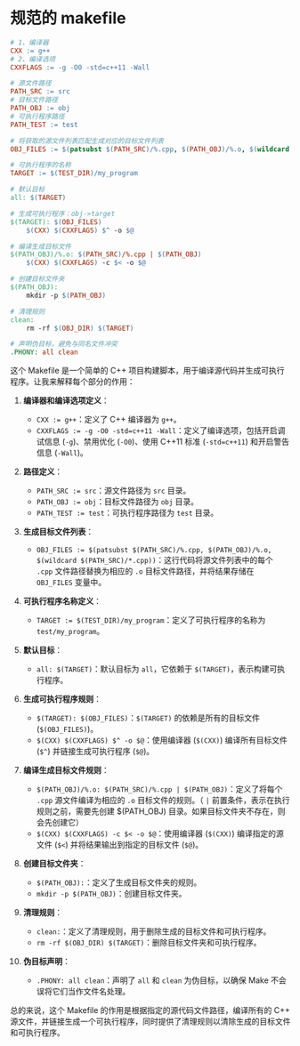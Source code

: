 # 规范的 makefile

```Makefile
# 1、编译器
CXX := g++
# 2、编译选项
CXXFLAGS := -g -O0 -std=c++11 -Wall

# 源文件路径
PATH_SRC := src
# 目标文件路径
PATH_OBJ := obj
# 可执行程序路径
PATH_TEST := test

# 将获取的源文件列表匹配生成对应的目标文件列表
OBJ_FILES := $(patsubst $(PATH_SRC)/%.cpp, $(PATH_OBJ)/%.o, $(wildcard $(PATH_SRC)/*.cpp))

# 可执行程序的名称
TARGET := $(TEST_DIR)/my_program

# 默认目标
all: $(TARGET)

# 生成可执行程序：obj->target
$(TARGET): $(OBJ_FILES)
	$(CXX) $(CXXFLAGS) $^ -o $@

# 编译生成目标文件
$(PATH_OBJ)/%.o: $(PATH_SRC)/%.cpp | $(PATH_OBJ)
	$(CXX) $(CXXFLAGS) -c $< -o $@

# 创建目标文件夹
$(PATH_OBJ):
	mkdir -p $(PATH_OBJ)

# 清理规则
clean:
	rm -rf $(OBJ_DIR) $(TARGET)

# 声明伪目标，避免与同名文件冲突
.PHONY: all clean
```

这个 Makefile 是一个简单的 C++ 项目构建脚本，用于编译源代码并生成可执行程序。让我来解释每个部分的作用：

1. **编译器和编译选项定义**：
   - `CXX := g++`：定义了 C++ 编译器为 `g++`。
   - `CXXFLAGS := -g -O0 -std=c++11 -Wall`：定义了编译选项，包括开启调试信息 (`-g`)、禁用优化 (`-O0`)、使用 C++11 标准 (`-std=c++11`) 和开启警告信息 (`-Wall`)。

2. **路径定义**：
   - `PATH_SRC := src`：源文件路径为 `src` 目录。
   - `PATH_OBJ := obj`：目标文件路径为 `obj` 目录。
   - `PATH_TEST := test`：可执行程序路径为 `test` 目录。

3. **生成目标文件列表**：
   - `OBJ_FILES := $(patsubst $(PATH_SRC)/%.cpp, $(PATH_OBJ)/%.o, $(wildcard $(PATH_SRC)/*.cpp))`：这行代码将源文件列表中的每个 `.cpp` 文件路径替换为相应的 `.o` 目标文件路径，并将结果存储在 `OBJ_FILES` 变量中。

4. **可执行程序名称定义**：
   - `TARGET := $(TEST_DIR)/my_program`：定义了可执行程序的名称为 `test/my_program`。

5. **默认目标**：
   - `all: $(TARGET)`：默认目标为 `all`，它依赖于 `$(TARGET)`，表示构建可执行程序。

6. **生成可执行程序规则**：
   - `$(TARGET): $(OBJ_FILES)`：`$(TARGET)` 的依赖是所有的目标文件 (`$(OBJ_FILES)`)。
   - `$(CXX) $(CXXFLAGS) $^ -o $@`：使用编译器 (`$(CXX)`) 编译所有目标文件 (`$^`) 并链接生成可执行程序 (`$@`)。

7. **编译生成目标文件规则**：
   - `$(PATH_OBJ)/%.o: $(PATH_SRC)/%.cpp | $(PATH_OBJ)`：定义了将每个 `.cpp` 源文件编译为相应的 `.o` 目标文件的规则。（ `|` 前置条件，表示在执行规则之前，需要先创建 $(PATH_OBJ) 目录。如果目标文件夹不存在，则会先创建它）
   - `$(CXX) $(CXXFLAGS) -c $< -o $@`：使用编译器 (`$(CXX)`) 编译指定的源文件 (`$<`) 并将结果输出到指定的目标文件 (`$@`)。


8. **创建目标文件夹**：
   - `$(PATH_OBJ):`：定义了生成目标文件夹的规则。
   - `mkdir -p $(PATH_OBJ)`：创建目标文件夹。

9. **清理规则**：
   - `clean:`：定义了清理规则，用于删除生成的目标文件和可执行程序。
   - `rm -rf $(OBJ_DIR) $(TARGET)`：删除目标文件夹和可执行程序。

10. **伪目标声明**：
    - `.PHONY: all clean`：声明了 `all` 和 `clean` 为伪目标，以确保 Make 不会误将它们当作文件名处理。

总的来说，这个 Makefile 的作用是根据指定的源代码文件路径，编译所有的 C++ 源文件，并链接生成一个可执行程序，同时提供了清理规则以清除生成的目标文件和可执行程序。

